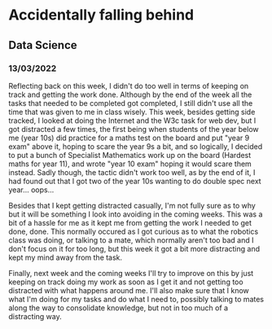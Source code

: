 # Accidentally falling behind
## Data Science
### 13/03/2022

Reflecting back on this week, I didn't do too well in terms of keeping on track and getting the work done. Although by the end of the week all the tasks that needed to be completed got completed, I still didn't use all the time that was given to me in class wisely. This week, besides getting side tracked, I looked at doing the Internet and the W3c task for web dev, but I got distracted a few times, the first being when students of the year below me (year 10s) did practice for a maths test on the board and put "year 9 exam" above it, hoping to scare the year 9s a bit, and so logically, I decided to put a bunch of Specialist Mathematics work up on the board (Hardest maths for year 11), and wrote "year 10 exam" hoping it would scare them instead. Sadly though, the tactic didn't work too well, as by the end of it, I had found out that I got two of the year 10s wanting to do double spec next year... oops...

Besides that I kept getting distracted casually, I'm not fully sure as to why but it will be something I look into avoiding in the coming weeks. This was a bit of a hassle for me as it kept me from getting the work I needed to get done, done. This normally occured as I got curious as to what the robotics class was doing, or talking to a mate, which normally aren't too bad and I don't focus on it for too long, but this week it got a bit more distracting and kept my mind away from the task.

Finally, next week and the coming weeks I'll try to improve on this by just keeping on track doing my work as soon as I get it and not getting too distracted with what happens around me. I'll also make sure that I know what I'm doing for my tasks and do what I need to, possibly talking to mates along the way to consolidate knowledge, but not in too much of a distracting way.